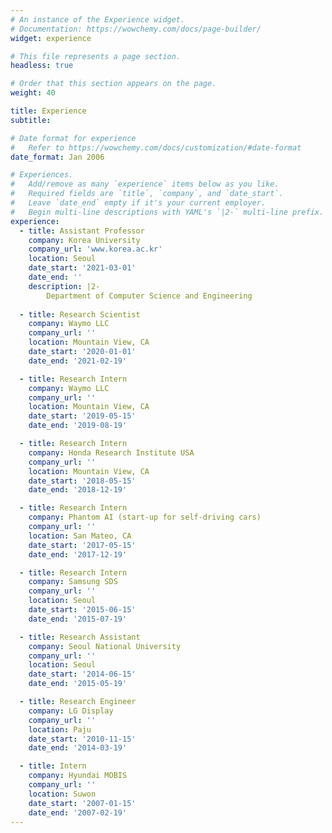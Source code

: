 ```yaml
---
# An instance of the Experience widget.
# Documentation: https://wowchemy.com/docs/page-builder/
widget: experience

# This file represents a page section.
headless: true

# Order that this section appears on the page.
weight: 40

title: Experience
subtitle:

# Date format for experience
#   Refer to https://wowchemy.com/docs/customization/#date-format
date_format: Jan 2006

# Experiences.
#   Add/remove as many `experience` items below as you like.
#   Required fields are `title`, `company`, and `date_start`.
#   Leave `date_end` empty if it's your current employer.
#   Begin multi-line descriptions with YAML's `|2-` multi-line prefix.
experience:
  - title: Assistant Professor
    company: Korea University
    company_url: 'www.korea.ac.kr'
    location: Seoul
    date_start: '2021-03-01'
    date_end: ''
    description: |2-
        Department of Computer Science and Engineering
        
  - title: Research Scientist
    company: Waymo LLC
    company_url: ''
    location: Mountain View, CA
    date_start: '2020-01-01'
    date_end: '2021-02-19'

  - title: Research Intern
    company: Waymo LLC
    company_url: ''
    location: Mountain View, CA
    date_start: '2019-05-15'
    date_end: '2019-08-19'

  - title: Research Intern
    company: Honda Research Institute USA
    company_url: ''
    location: Mountain View, CA
    date_start: '2018-05-15'
    date_end: '2018-12-19'

  - title: Research Intern
    company: Phantom AI (start-up for self-driving cars)
    company_url: ''
    location: San Mateo, CA
    date_start: '2017-05-15'
    date_end: '2017-12-19'

  - title: Research Intern
    company: Samsung SDS
    company_url: ''
    location: Seoul
    date_start: '2015-06-15'
    date_end: '2015-07-19'

  - title: Research Assistant
    company: Seoul National University
    company_url: ''
    location: Seoul
    date_start: '2014-06-15'
    date_end: '2015-05-19'

  - title: Research Engineer
    company: LG Display
    company_url: ''
    location: Paju
    date_start: '2010-11-15'
    date_end: '2014-03-19'

  - title: Intern
    company: Hyundai MOBIS
    company_url: ''
    location: Suwon
    date_start: '2007-01-15'
    date_end: '2007-02-19'
---
```

